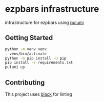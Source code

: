 # ezpbars infrastructure

infrastructure for ezpbars using [pulumi](https://www.pulumi.com/)

## Getting Started

```sh
python -m venv venv
. venv/bin/activate
python -m pip install -U pip
pip install -r requirements.txt
pulumi up
```

## Contributing

This project uses [black](https://github.com/psf/black) for linting
